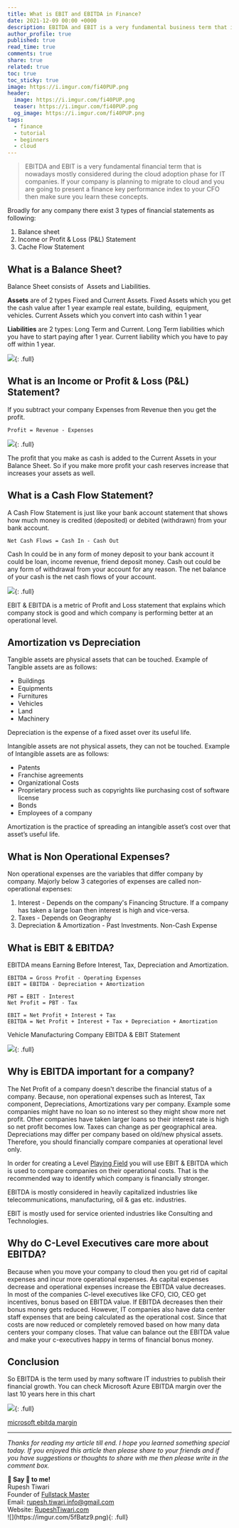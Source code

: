 ```yaml
---
title: What is EBIT and EBITDA in Finance?
date: 2021-12-09 00:00 +0000
description: EBITDA and EBIT is a very fundamental business term that is nowadays mostly considered during the cloud adoption phase. If your company is planning to migrate to cloud and you are going to present a finance key performance index to your CFO then make sure you learn these concepts.
author_profile: true
published: true
read_time: true
comments: true
share: true
related: true
toc: true
toc_sticky: true
image: https://i.imgur.com/fi40PUP.png
header:
  image: https://i.imgur.com/fi40PUP.png
  teaser: https://i.imgur.com/fi40PUP.png
  og_image: https://i.imgur.com/fi40PUP.png
tags:
  - finance
  - tutorial
  - beginners
  - cloud
---
```


> EBITDA and EBIT is a very fundamental financial term that is nowadays mostly considered during the cloud adoption phase for IT companies. If your company is planning to migrate to cloud and you are going to present a finance key performance index to your CFO then make sure you learn these concepts.

Broadly for any company there exist 3 types of financial statements as following:

1.  Balance sheet
2.  Income or Profit & Loss (P&L) Statement
3.  Cache Flow Statement

## What is a Balance Sheet? 

Balance Sheet consists of  Assets and Liabilities.

**Assets** are of 2 types Fixed and Current Assets. Fixed Assets which you get the cash value after 1 year example real estate, building,  equipment, vehicles. Current Assets which you convert into cash within 1 year

**Liabilities** are 2 types: Long Term and Current. Long Term liabilities which you have to start paying after 1 year. Current liability which you have to pay off within 1 year.

![](https://i.imgur.com/AN9wBPy.png){: .full}

## What is an Income or Profit & Loss (P&L) Statement? 

If you subtract your company Expenses from Revenue then you get the profit.

```
Profit = Revenue - Expenses
```

![](https://i.imgur.com/iMP6jRA.png){: .full}

The profit that you make as cash is added to the Current Assets in your Balance Sheet. So if you make more profit your cash reserves increase that increases your assets as well.

## What is a Cash Flow Statement?

A Cash Flow Statement is just like your bank account statement that shows how much money is credited (deposited) or debited (withdrawn) from your bank account.

```
Net Cash Flows = Cash In - Cash Out 
```

Cash In could be in any form of money deposit to your bank account it could be loan, income revenue, friend deposit money. Cash out could be any form of withdrawal from your account for any reason. The net balance of your cash is the net cash flows of your account.

![](https://i.imgur.com/bFayiGL.png){: .full}

EBIT & EBITDA is a metric of Profit and Loss statement that explains which company stock is good and which company is performing better at an operational level.

## Amortization vs Depreciation

Tangible assets are physical assets that can be touched. Example of Tangible assets are as follows:

- Buildings
- Equipments
- Furnitures
- Vehicles
- Land
- Machinery

Depreciation is the expense of a fixed asset over its useful life.

Intangible assets are not physical assets, they can not be touched. Example of Intangible assets are as follows:

- Patents
- Franchise agreements
- Organizational Costs
- Proprietary process such as copyrights like purchasing cost of software license
- Bonds
- Employees of a company

Amortization is the practice of spreading an intangible asset’s cost over that asset’s useful life.

## What is Non Operational Expenses?

Non operational expenses are the variables that differ company by company. Majorly below 3 categories of expenses are called non-operational expenses:

1.  Interest \- Depends on the company's Financing Structure. If a company has taken a large loan then interest is high and vice-versa.
2.  Taxes \- Depends on Geography
3.  Depreciation & Amortization \- Past Investments. Non-Cash Expense

## What is EBIT & EBITDA? 

EBITDA means Earning Before Interest, Tax, Depreciation and Amortization.

```
EBITDA = Gross Profit - Operating Expenses
EBIT = EBITDA - Depreciation + Amortization 

PBT = EBIT - Interest
Net Profit = PBT - Tax

EBIT = Net Profit + Interest + Tax 
EBITDA = Net Profit + Interest + Tax + Depreciation + Amortization 
```

Vehicle Manufacturing Company EBITDA & EBIT Statement

![](https://i.imgur.com/eND0t6N.png){: .full}

## Why is EBITDA important for a company?

The Net Profit of a company doesn't describe the financial status of a company. Because, non operational expenses such as Interest, Tax component, Depreciations, Amortizations vary per company. Example some companies might have no loan so no interest so they might show more net profit. Other companies have taken larger loans so their interest rate is high so net profit becomes low. Taxes can change as per geographical area. Depreciations may differ per company based on old/new physical assets. Therefore, you should financially compare companies at operational level only.

In order for creating a Level [Playing Field](https://en.wikipedia.org/wiki/Level_playing_field) you will use EBIT & EBITDA which is used to compare companies on their operational costs. That is the recommended way to identify which company is financially stronger.

EBITDA is mostly considered in heavily capitalized industries like telecommunications, manufacturing, oil & gas etc. industries.

EBIT is mostly used for service oriented industries like Consulting and Technologies.

## Why do C-Level Executives care more about EBITDA?

Because when you move your company to cloud then you get rid of capital expenses and incur more operational expenses. As capital expenses decrease and operational expenses increase the EBITDA value decreases. In most of the companies C-level executives like CFO, CIO, CEO get incentives, bonus based on EBITDA value. If EBITDA decreases then their bonus money gets reduced. However, IT companies also have data center staff expenses that are being calculated as the operational cost. Since that costs are now reduced or completely removed based on how many data centers your company closes. That value can balance out the EBITDA value and make your c-executives happy in terms of financial bonus money.

## Conclusion 

So EBITDA is the term used by many software IT industries to publish their financial growth. You can check Microsoft Azure EBITDA margin over the last 10 years here in this chart

![](https://i.imgur.com/5mJdn6U.png){: .full}

[microsoft ebitda margin](https://www.macrotrends.net/stocks/charts/MSFT/microsoft/ebitda-margin)

---

_Thanks for reading my article till end. I hope you learned something special today. If you enjoyed this article then please share to your friends and if you have suggestions or thoughts to share with me then please write in the comment box._

<div class="notice--success">
<strong>💖 Say 👋 to me!</strong>
<br>Rupesh Tiwari
<br>Founder of <a href="https://www.fullstackmaster.net">Fullstack Master </a>
<br>Email: <a href="mailto:rupesh.tiwari.info@gmail.com?subject=Hi">rupesh.tiwari.info@gmail.com</a>
<br>Website: <a href="https://www.rupeshtiwari.com">RupeshTiwari.com </a>
</div>
![](https://imgur.com/5fBatz9.png){: .full} 
